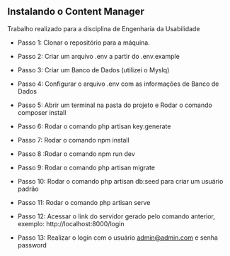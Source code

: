 ## Instalando o Content Manager

Trabalho realizado para a disciplina de Engenharia da Usabilidade

- Passo 1: Clonar o repositório para a máquina.

- Passo 2: Criar um arquivo .env a partir do .env.example

- Passo 3: Criar um Banco de Dados (utilizei o Myslq)

- Passo 4: Configurar o arquivo .env com as informações de Banco de Dados

- Passo 5: Abrir um terminal na pasta do projeto e Rodar o comando composer install

- Passo 6: Rodar o comando php artisan key:generate 

- Passo 7: Rodar o comando npm install

- Passo 8 :Rodar o comando npm run dev

- Passo 9: Rodar o comando php artisan migrate

- Passo 10: Rodar o comando php artisan db:seed para criar um  usuário padrão

- Passo 11: Rodar o comando php artisan serve

- Passo 12: Acessar o link do servidor gerado pelo comando anterior, exemplo: http://localhost:8000/login

- Passo 13: Realizar o login com o usuário admin@admin.com e senha password
